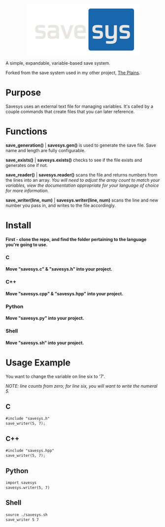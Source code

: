 <p align="center">
  <img width="369" height="166" src=https://github.com/draumaz/savesys/blob/main/logo.png?raw>
</p>

A simple, expandable, variable-based save system.

Forked from the save system used in my other project, [The Plains](https://github.com/draumaz/plains).

# Purpose

Savesys uses an external text file for managing variables. It's called by a couple commands that create files that you can later reference.

# Functions

**save_generation()** | **savesys.gen()** is used to generate the save file. Save name and length are fully configurable.

**save_exists()** | **savesys.exists()** checks to see if the file exists and generates one if not.

**save_reader()** | **savesys.reader()** scans the file and returns numbers from the lines into an array. *You will need to adjust the array count to match your variables, view the documentation appropriate for your language of choice for more information.*

**save_writer(line, num)** | **savesys.writer(line, num)** scans the line and new number you pass in, and writes to the file accordingly.

# Install

#### First - clone the repo, and find the folder pertaining to the language you're going to use.

### C

#### Move "savesys.c" & "savesys.h" into your project.

### C++

#### Move "savesys.cpp" & "savesys.hpp" into your project.

### Python

#### Move "savesys.py" into your project.

### Shell

#### Move "savesys.sh" into your project.

# Usage Example

You want to change the variable on line six to '7'.

*NOTE: line counts from zero; for line six, you will want to write the numeral 5.*

## C

```
#include "savesys.h"
save_writer(5, 7);
```

## C++

```
#include "savesys.hpp"
save_writer(5, 7);
```

## Python

```
import savesys
savesys.writer(5, 7)
```

## Shell

```
source ./savesys.sh
save_writer 5 7
```
